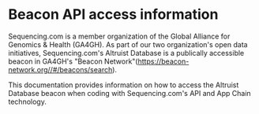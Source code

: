 # Beacon API access information
Sequencing.com is a member organization of the Global Alliance for Genomics & Health (GA4GH). As part of our two organization's open data initiatives, Sequencing.com's Altruist Database is a publically accessible beacon in GA4GH's "Beacon Network"(https://beacon-network.org//#/beacons/search).

This documentation provides information on how to access the Altruist Database beacon when coding with Sequencing.com's API and App Chain technology.
